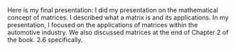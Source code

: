 Here is my final presentation: 
I did my presentation on the mathematical concept of matrices. 
I described what a matrix is and its applications. 
In my presentation, I focused on the applications of matrices within the automotive industry. 
We also discussed matrices at the end of Chapter 2 of the book. 2.6 specifically.


